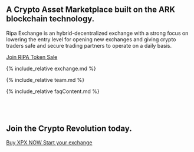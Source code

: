 <div class="business-hero">
    <div class="container">
        <h2 class="customFadeInUp">
            A Crypto Asset Marketplace built on the ARK blockchain technology.
        </h2>
        <p class="customFadeInUp">
            Ripa Exchange is an hybrid-decentralized exchange with a strong focus on lowering the entry level for opening new exchanges and giving crypto traders safe and secure trading partners to operate on a daily basis.
        </p>
        <div class="actions customFadeInUp">
            <a class="btn-shadow btn-shadow-info mr-md-1" href="https://tec.ripaex.io/sign-up">
                Join RIPA Token Sale
            </a>
        </div>
    </div>
</div>

{% include_relative exchange.md %}

{% include_relative team.md %}

{% include_relative faqContent.md %}

<div class="spacial-features" data-scroll style="margin: 80px auto 0; max-width: 1400px;">
    <section class="container">
        <div class="row">
            <div class="col-12">
                <div class="header">
                    <h1 class="cta-title title">
                        Join the Crypto Revolution today.
                    </h1>
                    <a class="btn-shadow btn-shadow-info mr-md-1" href="https://tec.ripaex.io/sign-up">
                        Buy XPX NOW
                    </a>
                    <a class="btn-shadow btn-shadow-info mr-md-1" href="https://github.com/RipaEx/">
                        Start your exchange
                    </a>
                </div>
            </div>
        </div>
    </section>
</div>
